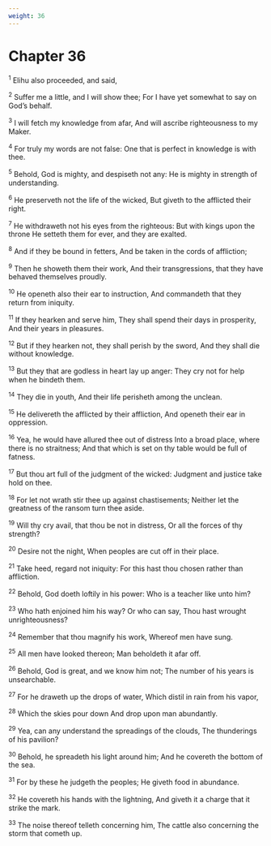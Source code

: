 ```yaml
---
weight: 36
---
```


# Chapter 36

<sup>1</sup> Elihu also proceeded, and said, 

<sup>2</sup> Suffer me a little, and I will show thee; For I have yet somewhat to say on God’s behalf. 

<sup>3</sup> I will fetch my knowledge from afar, And will ascribe righteousness to my Maker. 

<sup>4</sup> For truly my words are not false: One that is perfect in knowledge is with thee. 

<sup>5</sup> Behold, God is mighty, and despiseth not any: He is mighty in strength of understanding. 

<sup>6</sup> He preserveth not the life of the wicked, But giveth to the afflicted their right. 

<sup>7</sup> He withdraweth not his eyes from the righteous: But with kings upon the throne He setteth them for ever, and they are exalted. 

<sup>8</sup> And if they be bound in fetters, And be taken in the cords of affliction; 

<sup>9</sup> Then he showeth them their work, And their transgressions, that they have behaved themselves proudly. 

<sup>10</sup> He openeth also their ear to instruction, And commandeth that they return from iniquity. 

<sup>11</sup> If they hearken and serve him, They shall spend their days in prosperity, And their years in pleasures. 

<sup>12</sup> But if they hearken not, they shall perish by the sword, And they shall die without knowledge. 

<sup>13</sup> But they that are godless in heart lay up anger: They cry not for help when he bindeth them. 

<sup>14</sup> They die in youth, And their life perisheth among the unclean. 

<sup>15</sup> He delivereth the afflicted by their affliction, And openeth their ear in oppression. 

<sup>16</sup> Yea, he would have allured thee out of distress Into a broad place, where there is no straitness; And that which is set on thy table would be full of fatness. 

<sup>17</sup> But thou art full of the judgment of the wicked: Judgment and justice take hold on thee. 

<sup>18</sup> For let not wrath stir thee up against chastisements; Neither let the greatness of the ransom turn thee aside. 

<sup>19</sup> Will thy cry avail, that thou be not in distress, Or all the forces of thy strength? 

<sup>20</sup> Desire not the night, When peoples are cut off in their place. 

<sup>21</sup> Take heed, regard not iniquity: For this hast thou chosen rather than affliction. 

<sup>22</sup> Behold, God doeth loftily in his power: Who is a teacher like unto him? 

<sup>23</sup> Who hath enjoined him his way? Or who can say, Thou hast wrought unrighteousness? 

<sup>24</sup> Remember that thou magnify his work, Whereof men have sung. 

<sup>25</sup> All men have looked thereon; Man beholdeth it afar off. 

<sup>26</sup> Behold, God is great, and we know him not; The number of his years is unsearchable. 

<sup>27</sup> For he draweth up the drops of water, Which distil in rain from his vapor, 

<sup>28</sup> Which the skies pour down And drop upon man abundantly. 

<sup>29</sup> Yea, can any understand the spreadings of the clouds, The thunderings of his pavilion? 

<sup>30</sup> Behold, he spreadeth his light around him; And he covereth the bottom of the sea. 

<sup>31</sup> For by these he judgeth the peoples; He giveth food in abundance. 

<sup>32</sup> He covereth his hands with the lightning, And giveth it a charge that it strike the mark. 

<sup>33</sup> The noise thereof telleth concerning him, The cattle also concerning the storm that cometh up. 


